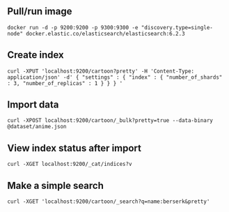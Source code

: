 
## Pull/run image
```shell
docker run -d -p 9200:9200 -p 9300:9300 -e "discovery.type=single-node" docker.elastic.co/elasticsearch/elasticsearch:6.2.3
```

## Create index
```shell
curl -XPUT 'localhost:9200/cartoon?pretty' -H 'Content-Type: application/json' -d' { "settings" : { "index" : { "number_of_shards" : 3, "number_of_replicas" : 1 } } } '
```

## Import data
```shell
curl -XPOST localhost:9200/cartoon/_bulk?pretty=true --data-binary @dataset/anime.json
```

## View index status after import
```shell
curl -XGET localhost:9200/_cat/indices?v
```

## Make a simple search
```shell
curl -XGET 'localhost:9200/cartoon/_search?q=name:berserk&pretty'
```
